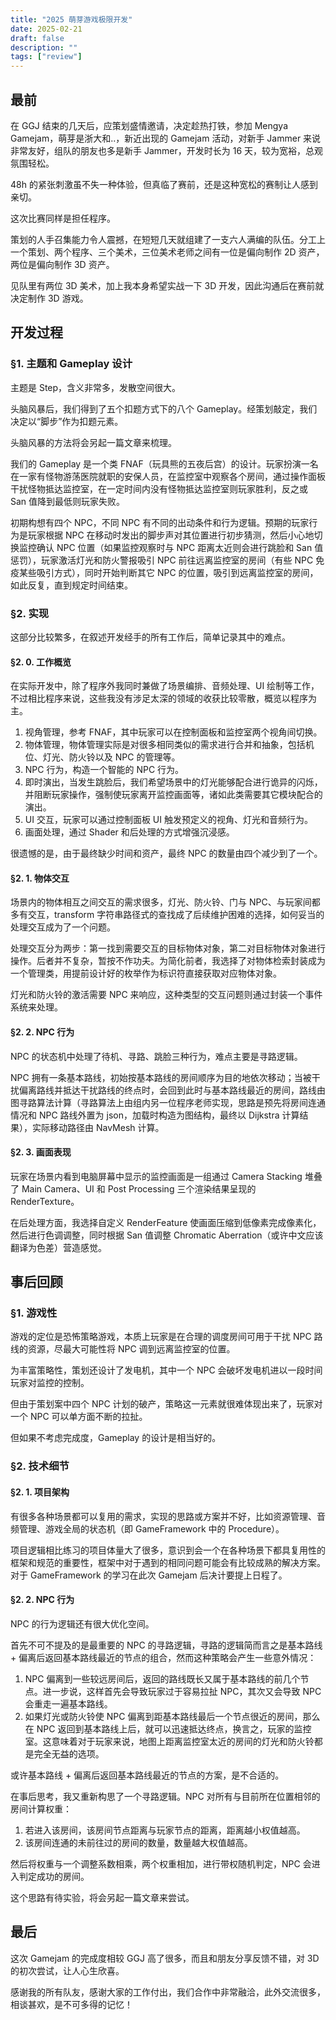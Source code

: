 ```yaml
---
title: "2025 萌芽游戏极限开发"
date: 2025-02-21
draft: false
description: ""
tags: ["review"]
---
```

## 最前

在 GGJ 结束的几天后，应策划盛情邀请，决定趁热打铁，参加 Mengya Gamejam，萌芽是浙大和..，新近出现的 Gamejam 活动，对新手 Jammer 来说非常友好，组队的朋友也多是新手 Jammer，开发时长为 16 天，较为宽裕，总观氛围轻松。

48h 的紧张刺激虽不失一种体验，但真临了赛前，还是这种宽松的赛制让人感到亲切。

这次比赛同样是担任程序。

策划的人手召集能力令人震撼，在短短几天就组建了一支六人满编的队伍。分工上一个策划、两个程序、三个美术，三位美术老师之间有一位是偏向制作 2D 资产，两位是偏向制作 3D 资产。

见队里有两位 3D 美术，加上我本身希望实战一下 3D 开发，因此沟通后在赛前就决定制作 3D 游戏。

## 开发过程

### §1. 主题和 Gameplay 设计

主题是 Step，含义非常多，发散空间很大。

头脑风暴后，我们得到了五个扣题方式下的八个 Gameplay。经策划敲定，我们决定以“脚步”作为扣题元素。

头脑风暴的方法将会另起一篇文章来梳理。

我们的 Gameplay 是一个类 FNAF（玩具熊的五夜后宫）的设计。玩家扮演一名在一家有怪物游荡医院就职的安保人员，在监控室中观察各个房间，通过操作面板干扰怪物抵达监控室，在一定时间内没有怪物抵达监控室则玩家胜利，反之或 San 值降到最低则玩家失败。

初期构想有四个 NPC，不同 NPC 有不同的出动条件和行为逻辑。预期的玩家行为是玩家根据 NPC 在移动时发出的脚步声对其位置进行初步猜测，然后小心地切换监控确认 NPC 位置（如果监控观察时与 NPC 距离太近则会进行跳脸和 San 值惩罚），玩家激活灯光和防火警报吸引 NPC 前往远离监控室的房间（有些 NPC 免疫某些吸引方式），同时开始判断其它 NPC 的位置，吸引到远离监控室的房间，如此反复，直到规定时间结束。

### §2. 实现

这部分比较繁多，在叙述开发经手的所有工作后，简单记录其中的难点。

#### §2. 0. 工作概览

在实际开发中，除了程序外我同时兼做了场景编排、音频处理、UI 绘制等工作，不过相比程序来说，这些我没有涉足太深的领域的收获比较零散，概览以程序为主。

1. 视角管理，参考 FNAF，其中玩家可以在控制面板和监控室两个视角间切换。
2. 物体管理，物体管理实际是对很多相同类似的需求进行合并和抽象，包括机位、灯光、防火铃以及 NPC 的管理等。
3. NPC 行为，构造一个智能的 NPC 行为。
4. 即时演出，当发生跳脸后，我们希望场景中的灯光能够配合进行诡异的闪烁，并阻断玩家操作，强制使玩家离开监控画面等，诸如此类需要其它模块配合的演出。
5. UI 交互，玩家可以通过控制面板 UI 触发预定义的视角、灯光和音频行为。
6. 画面处理，通过 Shader 和后处理的方式增强沉浸感。

很遗憾的是，由于最终缺少时间和资产，最终 NPC 的数量由四个减少到了一个。

#### §2. 1. 物体交互

场景内的物体相互之间交互的需求很多，灯光、防火铃、门与 NPC、与玩家间都多有交互，transform 字符串路径式的查找成了后续维护困难的选择，如何妥当的处理交互成为了一个问题。

处理交互分为两步：第一找到需要交互的目标物体对象，第二对目标物体对象进行操作。后者并不复杂，暂按不作功夫。为简化前者，我选择了对物体检索封装成为一个管理类，用提前设计好的枚举作为标识符直接获取对应物体对象。

灯光和防火铃的激活需要 NPC 来响应，这种类型的交互问题则通过封装一个事件系统来处理。

#### §2. 2. NPC 行为

NPC 的状态机中处理了待机、寻路、跳脸三种行为，难点主要是寻路逻辑。

NPC 拥有一条基本路线，初始按基本路线的房间顺序为目的地依次移动；当被干扰偏离路线并抵达干扰路线的终点时，会回到此时与基本路线最近的房间，路线由图寻路算法计算（寻路算法上由组内另一位程序老师实现，思路是预先将房间连通情况和 NPC 路线外置为 json，加载时构造为图结构，最终以 Dijkstra 计算结果），实际移动路径由 NavMesh 计算。

#### §2. 3. 画面表现

玩家在场景内看到电脑屏幕中显示的监控画面是一组通过 Camera Stacking 堆叠了 Main Camera、UI 和 Post Processing 三个渲染结果呈现的 RenderTexture。

在后处理方面，我选择自定义 RenderFeature 使画面压缩到低像素完成像素化，然后进行色调调整，同时根据 San 值调整 Chromatic Aberration（或许中文应该翻译为色差）营造感觉。

## 事后回顾

### §1. 游戏性

游戏的定位是恐怖策略游戏，本质上玩家是在合理的调度房间可用于干扰 NPC 路线的资源，尽最大可能性将 NPC 调到远离监控室的位置。

为丰富策略性，策划还设计了发电机，其中一个 NPC 会破坏发电机进以一段时间玩家对监控的控制。

但由于策划案中四个 NPC 计划的破产，策略这一元素就很难体现出来了，玩家对一个 NPC 可以单方面不断的拉扯。

但如果不考虑完成度，Gameplay 的设计是相当好的。

### §2. 技术细节

#### §2. 1. 项目架构

有很多各种场景都可以复用的需求，实现的思路或方案并不好，比如资源管理、音频管理、游戏全局的状态机（即 GameFramework 中的 Procedure）。

项目逻辑相比练习的项目体量大了很多，意识到会一个在各种场景下都具复用性的框架和规范的重要性，框架中对于遇到的相同问题可能会有比较成熟的解决方案。对于 GameFramework 的学习在此次 Gamejam 后决计要提上日程了。

#### §2. 2. NPC 行为

NPC 的行为逻辑还有很大优化空间。

首先不可不提及的是最重要的 NPC 的寻路逻辑，寻路的逻辑简而言之是基本路线 + 偏离后返回基本路线最近的节点的组合，然而这种策略会产生一些意外情况：

1. NPC 偏离到一些较远房间后，返回的路线既长又属于基本路线的前几个节点。进一步说，这样首先会导致玩家过于容易拉扯 NPC，其次又会导致 NPC 会重走一遍基本路线。
2. 如果灯光或防火铃使 NPC 偏离到距基本路线最后一个节点很近的房间，那么在 NPC 返回到基本路线上后，就可以迅速抵达终点，换言之，玩家的监控室。这意味着对于玩家来说，地图上距离监控室太近的房间的灯光和防火铃都是完全无益的选项。

或许基本路线 + 偏离后返回基本路线最近的节点的方案，是不合适的。

在事后思考，我又重新构思了一个寻路逻辑。NPC 对所有与目前所在位置相邻的房间计算权重：

1. 若进入该房间，该房间节点距离与玩家节点的距离，距离越小权值越高。
2. 该房间连通的未前往过的房间的数量，数量越大权值越高。

然后将权重与一个调整系数相乘，两个权重相加，进行带权随机判定，NPC 会进入判定成功的房间。

这个思路有待实验，将会另起一篇文章来尝试。

## 最后

这次 Gamejam 的完成度相较 GGJ 高了很多，而且和朋友分享反馈不错，对 3D 的初次尝试，让人心生欣喜。

感谢我的所有队友，感谢大家的工作付出，我们合作中非常融洽，此外交流很多，相谈甚欢，是不可多得的记忆！